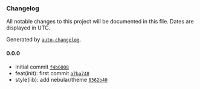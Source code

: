 ### Changelog

All notable changes to this project will be documented in this file. Dates are
displayed in UTC.

Generated by [`auto-changelog`](https://github.com/CookPete/auto-changelog).

#### 0.0.0

- Initial commit
  [`f4b6008`](https://github.com/danilipari/nx-socket-ng-nest/commit/f4b6008da503bd4d328fe179b39a90516ecde59a)
- feat(init): first commit
  [`a7ba748`](https://github.com/danilipari/nx-socket-ng-nest/commit/a7ba748c8b6df0d7bcbbc35589a2c7bcc7147119)
- style(lib): add nebular/theme
  [`8362b40`](https://github.com/danilipari/nx-socket-ng-nest/commit/8362b40753e3f4fff322df51ea9b367936188d5d)
